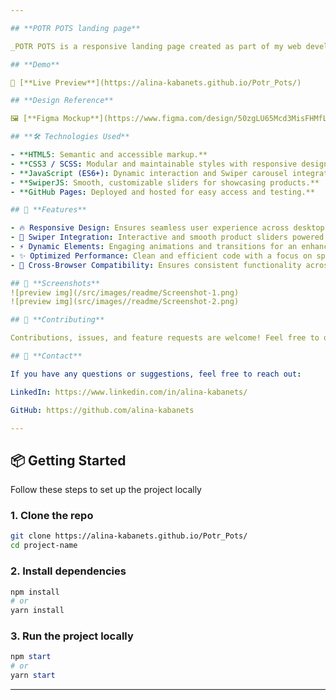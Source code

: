 ```yaml
---

## **POTR POTS landing page**

_POTR POTS is a responsive landing page created as part of my web development portfolio. The page is designed for UK-based company that produces sustainable, self-watering plant pots made from recycled materials. The goal of the project was to create an engaging and modern web presence that highlights the company’s eco-friendly mission and innovative products._

## **Demo**

🔗 [**Live Preview**](https://alina-kabanets.github.io/Potr_Pots/)

## **Design Reference**

🖼 [**Figma Mockup**](https://www.figma.com/design/50zgLU65Mcd3MisFHMfLfx/POTR-POTS_FE-students?node-id=1760-281)

## **🛠️ Technologies Used**

- **HTML5: Semantic and accessible markup.**
- **CSS3 / SCSS: Modular and maintainable styles with responsive design principles.**
- **JavaScript (ES6+): Dynamic interaction and Swiper carousel integration.**
- **SwiperJS: Smooth, customizable sliders for showcasing products.**
- **GitHub Pages: Deployed and hosted for easy access and testing.**

## 🚀 **Features**

- 🔥 Responsive Design: Ensures seamless user experience across desktops, tablets, and mobile devices.
- 🎨 Swiper Integration: Interactive and smooth product sliders powered by SwiperJS.
- ⚡ Dynamic Elements: Engaging animations and transitions for an enhanced user experience.
- ✨ Optimized Performance: Clean and efficient code with a focus on speed and accessibility.
- 📌 Cross-Browser Compatibility: Ensures consistent functionality across modern browsers.

## 📸 **Screenshots**
![preview img](/src/images/readme/Screenshot-1.png)
![preview img](src/images//readme/Screenshot-2.png)

## 🤝 **Contributing**

Contributions, issues, and feature requests are welcome! Feel free to open a pull request or submit feedback.

## 📧 **Contact**

If you have any questions or suggestions, feel free to reach out:

LinkedIn: https://www.linkedin.com/in/alina-kabanets/

GitHub: https://github.com/alina-kabanets

---
```


## 📦 **Getting Started**

Follow these steps to set up the project locally

### 1\. **Clone the repo**

```bash
git clone https://alina-kabanets.github.io/Potr_Pots/
cd project-name
```

### 2\. **Install dependencies**

```bash
npm install
# or
yarn install
```

### **3\. Run the project locally**

```powershell
npm start
# or
yarn start
```

---
